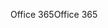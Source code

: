 <span data-ttu-id="75e87-101">Office 365</span><span class="sxs-lookup"><span data-stu-id="75e87-101">Office 365</span></span>